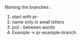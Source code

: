 Naming the branches : 
1) start with pr-
2) name only in small letters
3) put - between words
4) Example -> pr-example-branch
